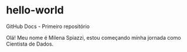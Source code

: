 # hello-world
GitHub Docs - Primeiro repositório 

Olá! Meu nome é Milena Spiazzi, estou começando minha jornada como Cientista de Dados. 
